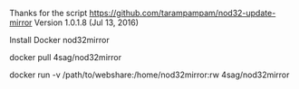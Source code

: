Thanks for the script https://github.com/tarampampam/nod32-update-mirror
Version 1.0.1.8 (Jul 13, 2016)

Install Docker nod32mirror

docker pull 4sag/nod32mirror

docker run -v /path/to/webshare:/home/nod32mirror:rw 4sag/nod32mirror
